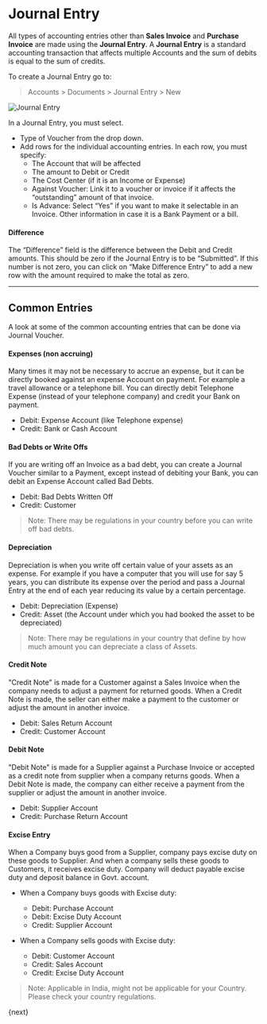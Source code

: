 # Journal Entry

All types of accounting entries other than **Sales Invoice** and **Purchase
Invoice** are made using the **Journal Entry**. A **Journal Entry** 
is a standard accounting transaction that affects
multiple Accounts and the sum of debits is equal to the sum of credits.

To create a Journal Entry go to:

> Accounts > Documents > Journal Entry > New

<img class="screenshot" alt="Journal Entry" src="{{docs_base_url}}/assets/img/accounts/journal-entry.png">

In a Journal Entry, you must select.

  * Type of Voucher from the drop down.
  * Add rows for the individual accounting entries. In each row, you must specify: 
    * The Account that will be affected
    * The amount to Debit or Credit
    * The Cost Center (if it is an Income or Expense)
    * Against Voucher: Link it to a voucher or invoice if it affects the “outstanding” amount of that invoice.
    * Is Advance: Select “Yes” if you want to make it selectable in an Invoice. Other information in case it is a Bank Payment or a bill.

#### Difference

The “Difference” field is the difference between the Debit and Credit amounts.
This should be zero if the Journal Entry is to be “Submitted”. If this
number is not zero, you can click on “Make Difference Entry” to add a new row
with the amount required to make the total as zero.

* * *

## Common Entries

A look at some of the common accounting entries that can be done via Journal
Voucher.

#### Expenses (non accruing)

Many times it may not be necessary to accrue an expense, but it can be
directly booked against an expense Account on payment. For example a travel
allowance or a telephone bill. You can directly debit Telephone Expense
(instead of your telephone company) and credit your Bank on payment.

  * Debit: Expense Account (like Telephone expense)
  * Credit: Bank or Cash Account

#### Bad Debts or Write Offs

If you are writing off an Invoice as a bad debt, you can create a Journal
Voucher similar to a Payment, except instead of debiting your Bank, you can
debit an Expense Account called Bad Debts.

  * Debit: Bad Debts Written Off
  * Credit: Customer

> Note: There may be regulations in your country before you can write off bad
debts.

#### Depreciation

Depreciation is when you write off certain value of your assets as an expense.
For example if you have a computer that you will use for say 5 years, you can
distribute its expense over the period and pass a Journal Entry at the end
of each year reducing its value by a certain percentage.

  * Debit: Depreciation (Expense)
  * Credit: Asset (the Account under which you had booked the asset to be depreciated)

> Note: There may be regulations in your country that define by how much
amount you can depreciate a class of Assets.

#### Credit Note

"Credit Note" is made for a Customer against a Sales Invoice when the 
company needs to adjust a payment for returned goods. When a Credit Note
is made, the seller can either make a payment to the customer or adjust 
the amount in another invoice.

  * Debit: Sales Return Account
  * Credit: Customer Account
  
#### Debit Note

"Debit Note" is made for a Supplier against a Purchase Invoice or accepted 
as a credit note from supplier when a company returns goods. When a Debit
Note is made, the company can either receive a payment from the supplier or 
adjust the amount in another invoice.

  * Debit: Supplier Account
  * Credit: Purchase Return Account 

#### Excise Entry

When a Company buys good from a Supplier, company pays excise duty
on these goods to Supplier. And when a company sells these goods to Customers, 
it receives excise duty. Company will deduct payable excise duty and deposit balance 
in Govt. account.

  * When a Company buys goods with Excise duty: 
    * Debit: Purchase Account
    * Debit: Excise Duty Account
	* Credit: Supplier Account
	
  * When a Company sells goods with Excise duty: 
    * Debit: Customer Account
    * Credit: Sales Account
	* Credit: Excise Duty Account

> Note: Applicable in India, might not be applicable for your Country. 
Please check your country regulations.

{next}
